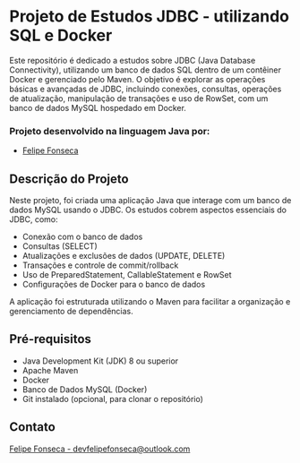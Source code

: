 # Projeto de Estudos JDBC - utilizando SQL e Docker

Este repositório é dedicado a estudos sobre JDBC (Java Database Connectivity), utilizando um banco de dados SQL dentro de um contêiner Docker e gerenciado pelo Maven. O objetivo é explorar as operações básicas e avançadas de JDBC, incluindo conexões, consultas, operações de atualização, manipulação de transações e uso de RowSet, com um banco de dados MySQL hospedado em Docker.

### Projeto desenvolvido na linguagem Java por:
- [Felipe Fonseca](https://github.com/lipefnsc)

## Descrição do Projeto

Neste projeto, foi criada uma aplicação Java que interage com um banco de dados MySQL usando o JDBC. Os estudos cobrem aspectos essenciais do JDBC, como:

- Conexão com o banco de dados
- Consultas (SELECT)
- Atualizações e exclusões de dados (UPDATE, DELETE)
- Transações e controle de commit/rollback
- Uso de PreparedStatement, CallableStatement e RowSet
- Configurações de Docker para o banco de dados 

A aplicação foi estruturada utilizando o Maven para facilitar a organização e gerenciamento de dependências.

## Pré-requisitos
- Java Development Kit (JDK) 8 ou superior
- Apache Maven
- Docker
- Banco de Dados MySQL (Docker)
- Git instalado (opcional, para clonar o repositório)

## Contato

[Felipe Fonseca - devfelipefonseca@outlook.com](mailto:devfelipefonseca@outlook.com)
